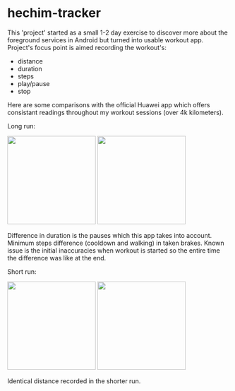 # hechim-tracker

This 'project' started as a small 1-2 day exercise to discover more about the foreground services in Android but turned into usable workout app. 
Project's focus point is aimed recording the workout's:
* distance
* duration
* steps
* play/pause
* stop

Here are some comparisons with the official Huawei app which offers consistant readings throughout my workout sessions (over 4k kilometers).

Long run:

<img src="https://github.com/user-attachments/assets/f1b20625-0ae9-45db-8b6a-4b5cbbc617ca" width="200">

<img src="https://github.com/user-attachments/assets/ff2cec92-c736-4116-81b8-0b3bfa89de12" width="200">

Difference in duration is the pauses which this app takes into account.
Minimum steps difference (cooldown and walking) in taken brakes.
Known issue is the initial inaccuracies when workout is started so the entire time the difference was like at the end.

Short run:

<img src="https://github.com/user-attachments/assets/e91901ff-acd9-4cfc-b4f4-f8dad69c6949" width="200">

<img src="https://github.com/user-attachments/assets/8fbba96e-ec56-44e3-bd33-e40503baa13f" width="200">

Identical distance recorded in the shorter run. 
